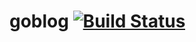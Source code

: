 # goblog  [![Build Status](https://travis-ci.org/github-123456/goblog.svg?branch=master)](https://travis-ci.org/github-123456/goblog)
